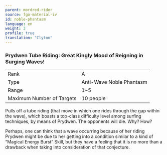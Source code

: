 ```yaml
---
parent: mordred-rider
source: fgo-material-iv
id: noble-phantasm
language: en
weight: 3
profile: true
translation: "Clyton"
---
```


### Prydwen Tube Riding: Great Kingly Mood of Reigning in Surging Waves!

<table>
  <tr><td>Rank</td><td>A</td></tr>
  <tr><td>Type</td><td>Anti-Wave Noble Phantasm</td></tr>
  <tr><td>Range</td><td>1~5</td></tr>
  <tr><td>Maximum Number of Targets</td><td>10 people</td></tr>
</table>

Pulls off a tube riding (that move in which one rides through the gap within the wave), which boasts a top-class difficulty level among surfing techniques, by means of Prydwen. The opponents will die. Why? How?

Perhaps, one can think that a wave occurring because of her riding Prydwen might be due to her getting into a condition similar to a kind of “Magical Energy Burst” Skill, but they have a feeling that it is no more than a drawback when taking into consideration of that conjecture.
